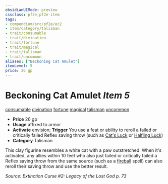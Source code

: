 ```yaml
---
obsidianUIMode: preview
cssclass: pf2e,pf2e-item
tags:
- compendium/src/pf2e/ec2
- item/category/talisman
- trait/consumable
- trait/divination
- trait/fortune
- trait/magical
- trait/talisman
- trait/uncommon
aliases: ["Beckoning Cat Amulet"]
itemLevel: 5
price: 26 gp
---
```

# Beckoning Cat Amulet *Item 5*  
[consumable](../../../rules/traits/consumable.md)  [divination](../../../rules/traits/divination.md)  [fortune](../../../rules/traits/fortune.md)  [magical](../../../rules/traits/magical.md)  [talisman](../../../rules/traits/talisman.md)  [uncommon](../../../rules/traits/uncommon.md)  

- **Price** 26 gp
- **Usage** affixed to armor
- **Activate** envision; **Trigger** You use a feat or ability to reroll a failed or critically failed Reflex saving throw (such as [Cat's Luck](../../feats/cats-luck-apg.md) or [Halfling Luck](../../feats/halfling-luck.md))
- **Category** Talisman

This clay figurine resembles a white cat with a paw outstretched. When it's activated, any allies within 10 feet who also just failed or critically failed a Reflex saving throw from the same source (such as a [fireball](../../spells/fireball.md) spell) can also reroll their saving throw and use the better result.

*Source: Extinction Curse #2: Legacy of the Lost God p. 73*